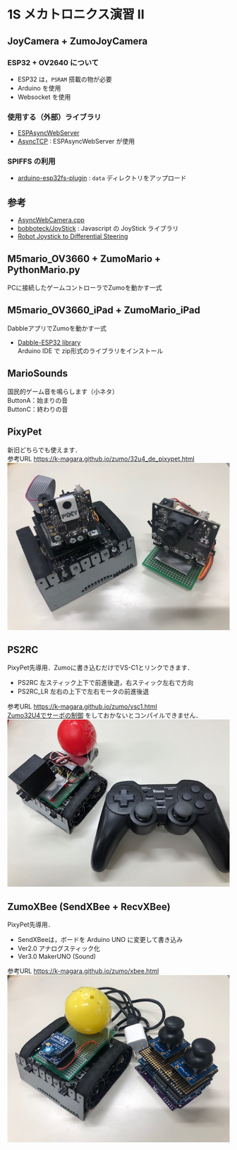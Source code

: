 # 1S メカトロニクス演習 II

## JoyCamera + ZumoJoyCamera

### ESP32 + OV2640 について

- ESP32 は，`PSRAM` 搭載の物が必要
- Arduino を使用
- Websocket を使用

### 使用する（外部）ライブラリ

- [ESPAsyncWebServer](https://github.com/me-no-dev/ESPAsyncWebServer)
- [AsyncTCP](https://github.com/me-no-dev/AsyncTCP) : ESPAsyncWebServer が使用

### SPIFFS の利用

- [arduino-esp32fs-plugin](https://github.com/me-no-dev/arduino-esp32fs-plugin) : `data` ディレクトリをアップロード

## 参考

- [AsyncWebCamera.cpp](https://gist.github.com/me-no-dev/d34fba51a8f059ac559bf62002e61aa3)
- [bobboteck/JoyStick](https://github.com/bobboteck/JoyStick) : Javascript の JoyStick ライブラリ
- [Robot Joystick to Differential Steering](https://www.impulseadventure.com/elec/robot-differential-steering.html)

## M5mario_OV3660 + ZumoMario + PythonMario.py

PCに接続したゲームコントローラでZumoを動かす一式

## M5mario_OV3660_iPad + ZumoMario_iPad

DabbleアプリでZumoを動かす一式

- [Dabble-ESP32 library](https://thestempedia.com/download/24469/)  
Arduino IDE で zip形式のライブラリをインストール


## MarioSounds

国民的ゲーム音を鳴らします（小ネタ）  
ButtonA：始まりの音  
ButtonC：終わりの音  


## PixyPet

新旧どちらでも使えます．  
参考URL https://k-magara.github.io/zumo/32u4_de_pixypet.html  
![イメージ図](/img/PixyPet.jpg)


## PS2RC

PixyPet先導用．Zumoに書き込むだけでVS-C1とリンクできます．

- PS2RC 左スティック上下で前進後退，右スティック左右で方向
- PS2RC_LR 左右の上下で左右モータの前進後退

参考URL https://k-magara.github.io/zumo/vsc1.html  
[Zumo32U4でサーボの制御](https://k-magara.github.io/zumo/servo.html) をしておかないとコンパイルできません．  
![イメージ図](/img/VSC1.jpg)


## ZumoXBee (SendXBee + RecvXBee)

PixyPet先導用．

- SendXBeeは，ボードを Arduino UNO に変更して書き込み
- Ver2.0 アナログスティック化
- Ver3.0 MakerUNO (Sound)

参考URL https://k-magara.github.io/zumo/xbee.html  
![イメージ図](/img/ZumoXBee.jpg)
